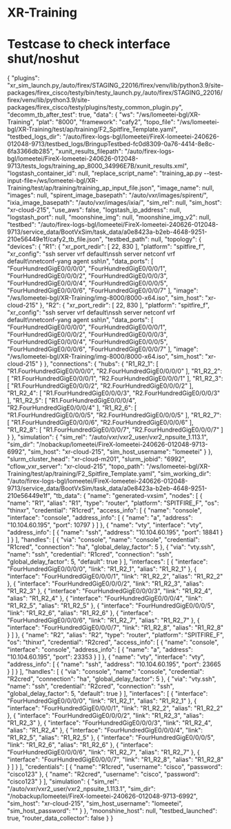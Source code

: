 # XR-Training
# Testcase to check interface shut/noshut 
{
    "plugins": "xr_sim_launch.py,/auto/firex/STAGING_22016/firex/venv/lib/python3.9/site-packages/firex_cisco/testy/bin/testy_launch.py,/auto/firex/STAGING_22016/firex/venv/lib/python3.9/site-packages/firex_cisco/testy/plugins/testy_common_plugin.py",
    "decomm_tb_after_test": true,
    "data": {
        "ws": "/ws/lomeetei-bgl/XR-Training",
        "plat": "8000",
        "framework": "cafy2",
        "topo_file": "/ws/lomeetei-bgl/XR-Training/test/ap/training/F2_Spitfire_Template.yaml",
        "testbed_logs_dir": "/auto/firex-logs-bgl/lomeetei/FireX-lomeetei-240626-012048-9713/testbed_logs/BringupTestbed-fc0d8309-0a76-4414-8e8c-6fa3366db285",
        "xunit_results_filepath": "/auto/firex-logs-bgl/lomeetei/FireX-lomeetei-240626-012048-9713/tests_logs/training_ap_8000_34996E7B/xunit_results.xml",
        "logstash_container_id": null,
        "replace_script_name": "training_ap.py --test-input-file=/ws/lomeetei-bgl/XR-Training/test/ap/training/training_ap_input_file.json",
        "image_name": null,
        "images": null,
        "spirent_image_basepath": "/auto/vxr/images/spirent/",
        "ixia_image_basepath": "/auto/vxr/images/ixia/",
        "sim_rel": null,
        "sim_host": "xr-cloud-215",
        "use_aws": false,
        "logstash_ip_address": null,
        "logstash_port": null,
        "moonshine_img": null,
        "moonshine_img_v2": null,
        "testbed": "/auto/firex-logs-bgl/lomeetei/FireX-lomeetei-240626-012048-9713/service_data/BootVxSim/task_data/a0e8423a-b2eb-4648-9251-210e56449e1f/cafy2_tb_file.json",
        "testbed_path": null,
        "topology": {
            "devices": {
                "R1": {
                    "xr_port_redir": [
                        22,
                        830
                    ],
                    "platform": "spitfire_f",
                    "xr_config": "ssh server vrf default\nssh server netconf vrf default\nnetconf-yang agent ssh\n",
                    "data_ports": [
                        "FourHundredGigE0/0/0/0",
                        "FourHundredGigE0/0/0/1",
                        "FourHundredGigE0/0/0/2",
                        "FourHundredGigE0/0/0/3",
                        "FourHundredGigE0/0/0/4",
                        "FourHundredGigE0/0/0/5",
                        "FourHundredGigE0/0/0/6",
                        "FourHundredGigE0/0/0/7"
                    ],
                    "image": "/ws/lomeetei-bgl/XR-Training/img-8000/8000-x64.iso",
                    "sim_host": "xr-cloud-215"
                },
                "R2": {
                    "xr_port_redir": [
                        22,
                        830
                    ],
                    "platform": "spitfire_f",
                    "xr_config": "ssh server vrf default\nssh server netconf vrf default\nnetconf-yang agent ssh\n",
                    "data_ports": [
                        "FourHundredGigE0/0/0/0",
                        "FourHundredGigE0/0/0/1",
                        "FourHundredGigE0/0/0/2",
                        "FourHundredGigE0/0/0/3",
                        "FourHundredGigE0/0/0/4",
                        "FourHundredGigE0/0/0/5",
                        "FourHundredGigE0/0/0/6",
                        "FourHundredGigE0/0/0/7"
                    ],
                    "image": "/ws/lomeetei-bgl/XR-Training/img-8000/8000-x64.iso",
                    "sim_host": "xr-cloud-215"
                }
            },
            "connections": {
                "hubs": {
                    "R1_R2_1": [
                        "R1.FourHundredGigE0/0/0/0",
                        "R2.FourHundredGigE0/0/0/0"
                    ],
                    "R1_R2_2": [
                        "R1.FourHundredGigE0/0/0/1",
                        "R2.FourHundredGigE0/0/0/1"
                    ],
                    "R1_R2_3": [
                        "R1.FourHundredGigE0/0/0/2",
                        "R2.FourHundredGigE0/0/0/2"
                    ],
                    "R1_R2_4": [
                        "R1.FourHundredGigE0/0/0/3",
                        "R2.FourHundredGigE0/0/0/3"
                    ],
                    "R1_R2_5": [
                        "R1.FourHundredGigE0/0/0/4",
                        "R2.FourHundredGigE0/0/0/4"
                    ],
                    "R1_R2_6": [
                        "R1.FourHundredGigE0/0/0/5",
                        "R2.FourHundredGigE0/0/0/5"
                    ],
                    "R1_R2_7": [
                        "R1.FourHundredGigE0/0/0/6",
                        "R2.FourHundredGigE0/0/0/6"
                    ],
                    "R1_R2_8": [
                        "R1.FourHundredGigE0/0/0/7",
                        "R2.FourHundredGigE0/0/0/7"
                    ]
                }
            },
            "simulation": {
                "sim_rel": "/auto/vxr/vxr2_user/vxr2_npsuite_1.113.1",
                "sim_dir": "/nobackup/lomeetei/FireX-lomeetei-240626-012048-9713-6992",
                "sim_host": "xr-cloud-215",
                "sim_host_username": "lomeetei"
            }
        },
        "slurm_cluster_head": "xr-cloud-m201",
        "slurm_jobid": "6992",
        "cflow_vxr_server": "xr-cloud-215",
        "topo_path": "/ws/lomeetei-bgl/XR-Training/test/ap/training/F2_Spitfire_Template.yaml",
        "sim_working_dir": "/auto/firex-logs-bgl/lomeetei/FireX-lomeetei-240626-012048-9713/service_data/BootVxSim/task_data/a0e8423a-b2eb-4648-9251-210e56449e1f",
        "tb_data": {
            "name": "generated-vxsim",
            "nodes": [
                {
                    "name": "R1",
                    "alias": "R1",
                    "type": "router",
                    "platform": "SPITFIRE_F",
                    "os": "thinxr",
                    "credential": "R1cred",
                    "access_info": [
                        {
                            "name": "console",
                            "interface": "console",
                            "address_info": [
                                {
                                    "name": "a",
                                    "address": "10.104.60.195",
                                    "port": 10797
                                }
                            ]
                        },
                        {
                            "name": "vty",
                            "interface": "vty",
                            "address_info": [
                                {
                                    "name": "ssh",
                                    "address": "10.104.60.195",
                                    "port": 18841
                                }
                            ]
                        }
                    ],
                    "handles": [
                        {
                            "via": "console",
                            "name": "console",
                            "credential": "R1cred",
                            "connection": "ha",
                            "global_delay_factor": 5
                        },
                        {
                            "via": "vty.ssh",
                            "name": "ssh",
                            "credential": "R1cred",
                            "connection": "ssh",
                            "global_delay_factor": 5,
                            "default": true
                        }
                    ],
                    "interfaces": [
                        {
                            "interface": "FourHundredGigE0/0/0/0",
                            "link": "R1_R2_1",
                            "alias": "R1_R2_1"
                        },
                        {
                            "interface": "FourHundredGigE0/0/0/1",
                            "link": "R1_R2_2",
                            "alias": "R1_R2_2"
                        },
                        {
                            "interface": "FourHundredGigE0/0/0/2",
                            "link": "R1_R2_3",
                            "alias": "R1_R2_3"
                        },
                        {
                            "interface": "FourHundredGigE0/0/0/3",
                            "link": "R1_R2_4",
                            "alias": "R1_R2_4"
                        },
                        {
                            "interface": "FourHundredGigE0/0/0/4",
                            "link": "R1_R2_5",
                            "alias": "R1_R2_5"
                        },
                        {
                            "interface": "FourHundredGigE0/0/0/5",
                            "link": "R1_R2_6",
                            "alias": "R1_R2_6"
                        },
                        {
                            "interface": "FourHundredGigE0/0/0/6",
                            "link": "R1_R2_7",
                            "alias": "R1_R2_7"
                        },
                        {
                            "interface": "FourHundredGigE0/0/0/7",
                            "link": "R1_R2_8",
                            "alias": "R1_R2_8"
                        }
                    ]
                },
                {
                    "name": "R2",
                    "alias": "R2",
                    "type": "router",
                    "platform": "SPITFIRE_F",
                    "os": "thinxr",
                    "credential": "R2cred",
                    "access_info": [
                        {
                            "name": "console",
                            "interface": "console",
                            "address_info": [
                                {
                                    "name": "a",
                                    "address": "10.104.60.195",
                                    "port": 23353
                                }
                            ]
                        },
                        {
                            "name": "vty",
                            "interface": "vty",
                            "address_info": [
                                {
                                    "name": "ssh",
                                    "address": "10.104.60.195",
                                    "port": 23665
                                }
                            ]
                        }
                    ],
                    "handles": [
                        {
                            "via": "console",
                            "name": "console",
                            "credential": "R2cred",
                            "connection": "ha",
                            "global_delay_factor": 5
                        },
                        {
                            "via": "vty.ssh",
                            "name": "ssh",
                            "credential": "R2cred",
                            "connection": "ssh",
                            "global_delay_factor": 5,
                            "default": true
                        }
                    ],
                    "interfaces": [
                        {
                            "interface": "FourHundredGigE0/0/0/0",
                            "link": "R1_R2_1",
                            "alias": "R1_R2_1"
                        },
                        {
                            "interface": "FourHundredGigE0/0/0/1",
                            "link": "R1_R2_2",
                            "alias": "R1_R2_2"
                        },
                        {
                            "interface": "FourHundredGigE0/0/0/2",
                            "link": "R1_R2_3",
                            "alias": "R1_R2_3"
                        },
                        {
                            "interface": "FourHundredGigE0/0/0/3",
                            "link": "R1_R2_4",
                            "alias": "R1_R2_4"
                        },
                        {
                            "interface": "FourHundredGigE0/0/0/4",
                            "link": "R1_R2_5",
                            "alias": "R1_R2_5"
                        },
                        {
                            "interface": "FourHundredGigE0/0/0/5",
                            "link": "R1_R2_6",
                            "alias": "R1_R2_6"
                        },
                        {
                            "interface": "FourHundredGigE0/0/0/6",
                            "link": "R1_R2_7",
                            "alias": "R1_R2_7"
                        },
                        {
                            "interface": "FourHundredGigE0/0/0/7",
                            "link": "R1_R2_8",
                            "alias": "R1_R2_8"
                        }
                    ]
                }
            ],
            "credentials": [
                {
                    "name": "R1cred",
                    "username": "cisco",
                    "password": "cisco123"
                },
                {
                    "name": "R2cred",
                    "username": "cisco",
                    "password": "cisco123"
                }
            ],
            "simulation": {
                "sim_rel": "/auto/vxr/vxr2_user/vxr2_npsuite_1.113.1",
                "sim_dir": "/nobackup/lomeetei/FireX-lomeetei-240626-012048-9713-6992",
                "sim_host": "xr-cloud-215",
                "sim_host_username": "lomeetei",
                "sim_host_password": ""
            }
        },
        "moonshine_host": null,
        "testbed_launched": true,
        "router_data_collector": false
    }
}
